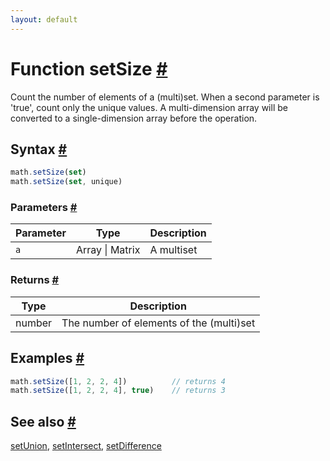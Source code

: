 ```yaml
---
layout: default
---
```


<!-- Note: This file is automatically generated from source code comments. Changes made in this file will be overridden. -->

<h1 id="function-setsize">Function setSize <a href="#function-setsize" title="Permalink">#</a></h1>

Count the number of elements of a (multi)set. When a second parameter is 'true', count only the unique values.
A multi-dimension array will be converted to a single-dimension array before the operation.


<h2 id="syntax">Syntax <a href="#syntax" title="Permalink">#</a></h2>

```js
math.setSize(set)
math.setSize(set, unique)
```

<h3 id="parameters">Parameters <a href="#parameters" title="Permalink">#</a></h3>

Parameter | Type | Description
--------- | ---- | -----------
`a` | Array &#124; Matrix | A multiset

<h3 id="returns">Returns <a href="#returns" title="Permalink">#</a></h3>

Type | Description
---- | -----------
number | The number of elements of the (multi)set


<h2 id="examples">Examples <a href="#examples" title="Permalink">#</a></h2>

```js
math.setSize([1, 2, 2, 4])          // returns 4
math.setSize([1, 2, 2, 4], true)    // returns 3
```


<h2 id="see-also">See also <a href="#see-also" title="Permalink">#</a></h2>

[setUnion](setUnion.html),
[setIntersect](setIntersect.html),
[setDifference](setDifference.html)
